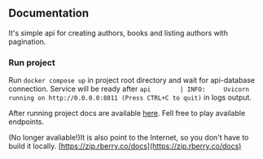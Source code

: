 ## Documentation

It's simple api for creating authors, books and listing authors with pagination. 



### Run project

Run `docker compose up` in project root directory and wait for api-database connection. 
Service will be ready after `api        | INFO:     Uvicorn running on http://0.0.0.0:8011 (Press CTRL+C to quit)` in logs output.

After running project docs are available [here](http://localhost:8011). Fell free to play available endpoints. 

(No longer avaliable!)It is also point to the Internet, so you don't have to build it locally. [https://zip.rberry.co/docs](https://zip.rberry.co/docs) 

